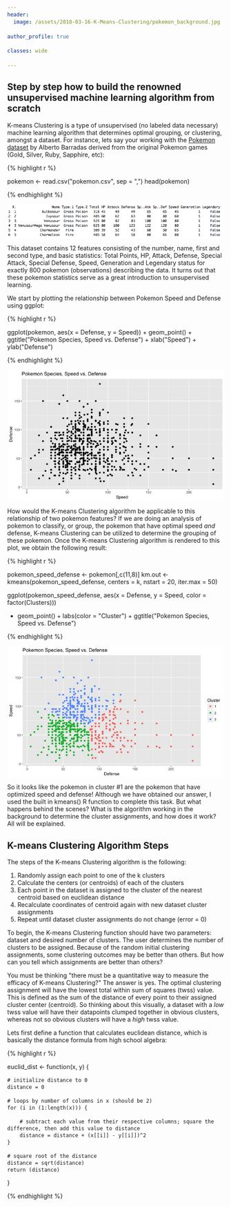 ```yaml
---
header:
  image: /assets/2018-03-16-K-Means-Clustering/pokemon_background.jpg

author_profile: true

classes: wide

---
```


## Step by step how to build the renowned unsupervised machine learning algorithm from scratch

K-means Clustering is a type of unsupervised (no labeled data necessary) machine learning algorithm that determines optimal grouping, or clustering, amongst a dataset.  For instance, lets say your working with the [Pokemon dataset](https://www.kaggle.com/abcsds/pokemon/data) by Alberto Barradas derived from the original Pokemon games (Gold, Silver, Ruby, Sapphire, etc):

{% highlight r %}

pokemon <- read.csv("pokemon.csv", sep = ",")
head(pokemon)

{% endhighlight %}

<img src="../assets/2018-03-16-K-Means-Clustering/k_means_1.png" align="center" > 

This dataset contains 12 features consisting of the number, name, first and second type, and basic statistics: Total Points, HP, Attack, Defense, Special Attack, Special Defense, Speed, Generation and Legendary status for exactly 800 pokemon (observations) describing the data. It turns out that these pokemon statistics serve as a great introduction to unsupervised learning. 

We start by plotting the relationship between Pokemon Speed and Defense using ggplot: 

{% highlight r %}

ggplot(pokemon, aes(x = Defense, y = Speed)) + geom_point() + 
ggtitle("Pokemon Species, Speed vs. Defense") +
xlab("Speed") + ylab("Defense")

{% endhighlight %}

<img src="../assets/2018-03-16-K-Means-Clustering/pokemon_init_ggplot.jpeg" align="center" > 

How would the K-means Clustering algorithm be applicable to this relationship of two pokemon features? If we are doing an analysis of pokemon to classify, or group, the pokemon that have optimal speed _and_ defense, K-means Clustering can be utilized to determine the grouping of these pokemon. Once the K-means Clustering algorithm is rendered to this plot, we obtain the following result: 

{% highlight r %}

pokemon_speed_defense <- pokemon[,c(11,8)]
km.out <- kmeans(pokemon_speed_defense, centers = k, nstart = 20, iter.max = 50)

ggplot(pokemon_speed_defense, aes(x = Defense, y = Speed, color = factor(Clusters))) 
+ geom_point() + labs(color = "Cluster") + ggtitle("Pokemon Species, Speed vs. Defense")

{% endhighlight %}

<img src="../assets/2018-03-16-K-Means-Clustering/pokemon_after_kmeans.jpeg" align="center" > 

So it looks like the pokemon in cluster #1 are the pokemon that have optimized speed and defense! Although we have obtained our answer, I used the built in kmeans() R function to complete this task. But what happens behind the scenes? What is the algorithm working in the background to determine the cluster assignments, and how does it work? All will be explained. 

## K-means Clustering Algorithm Steps 

The steps of the K-means Clustering algorithm is the following: 
1. Randomly assign each point to one of the k clusters 
2. Calculate the centers (or centroids) of each of the clusters
3. Each point in the dataset is assigned to the cluster of the nearest centroid based on euclidean distance
4. Recalculate coordinates of centroid again with new dataset cluster assignments 
5. Repeat until dataset cluster assignments do not change (error = 0)

To begin, the K-means Clustering function should have two parameters: dataset and desired number of clusters. The user determines the number of clusters to be assigned. Because of the random initial clustering assignments, some clustering outcomes may be better than others. But how can you tell which assignments are better than others?

You must be thinking "there must be a quantitative way to measure the efficacy of K-means Clustering?" The answer is yes. The optimal clustering assignment will have the lowest total within sum of squares (twss) value. This is defined as the sum of the distance of every point to their assigned cluster center (centroid). So thinking about this visually, a dataset with a _low_ twss value will have their datapoints clumped together in obvious clusters, whereas not so obvious clusters will have a _high_ twss value. 

Lets first define a function that calculates euclidean distance, which is basically the distance formula from high school algebra:

{% highlight r %}

euclid_dist <- function(x, y) {
  
    # initialize distance to 0    
    distance = 0  
    
    # loops by number of columns in x (should be 2)
    for (i in (1:length(x))) {  
    
        # subtract each value from their respective columns; square the difference, then add this value to distance
        distance = distance + (x[[i]] - y[[i]])^2                                                    
    }
    
    # square root of the distance
    distance = sqrt(distance)  
    return (distance)
}

{% endhighlight %}


